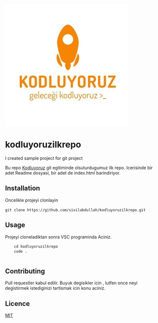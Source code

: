 ![](https://raw.githubusercontent.com/Kodluyoruz/taskforce/git/git/markdown-nedir-nasil-kullaniriz-/figures/kodluyoruz_logo.jpg)

# kodluyoruzilkrepo
I created sample project for git project

Bu repo [Kodluyoruz](https://app.patika.dev/courses/git/odev1) git egitiminde olsuturdugumuz ilk repo. Icerisinde bir adet Readme dosyasi, bir adet de index.html barindiriyor.

## Installation 
Oncelikle projeyi clonlayin 

` git clone https://github.com/sivilabdullah/kodluyoruzilkrepo.git `

## Usage 

Projeyi cloneladiktan sonra VSC programinda Aciniz.

```
    cd kodluyoruzilkrepo
    code .
    
```
## Contributing

Pull requestler kabul edilir. Buyuk degisikler icin , lutfen once neyi degistirmek istediginizi tartismak icin konu aciniz.

## Licence

[MIT](https://github.com/sivilabdullah/kodluyoruzilkrepo/blob/main/LICENSE)


